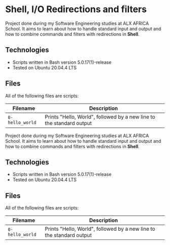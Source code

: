 # Shell, I/O Redirections and filters

Project done during  my Software Engineering studies at ALX AFRICA School. It aims to learn about how to handle standard input and output and how to combine commands and filters with redirections in **Shell**.

## Technologies
* Scripts written in Bash  version 5.0.17(1)-release
* Tested on Ubuntu 20.04.4 LTS

## Files
All of the following files are scripts:

| Filename | Description |
| -------- | ----------- |
| `0-hello_world` | Prints "Hello, World", followed by a new line to the standard output |# Shell, I/O Redirections and filters

Project done during  my Software Engineering studies at ALX AFRICA School. It aims to learn about how to handle standard input and output and how to combine commands and filters with redirections in **Shell**.

## Technologies
* Scripts written in Bash  version 5.0.17(1)-release
* Tested on Ubuntu 20.04.4 LTS

## Files
All of the following files are scripts:

| Filename | Description |
| -------- | ----------- |
| `0-hello_world` | Prints "Hello, World", followed by a new line to the standard output |

